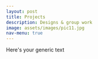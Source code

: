 ```yaml
---
layout: post
title: Projects
description: Designs & group work
image: assets/images/pic11.jpg
nav-menu: true
---
```


Here's your generic text